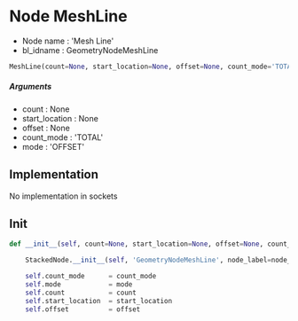 # Node MeshLine

- Node name : 'Mesh Line'
- bl_idname : GeometryNodeMeshLine


``` python
MeshLine(count=None, start_location=None, offset=None, count_mode='TOTAL', mode='OFFSET', node_label=None, node_color=None)
```
##### Arguments

- count : None
- start_location : None
- offset : None
- count_mode : 'TOTAL'
- mode : 'OFFSET'

## Implementation

No implementation in sockets

## Init

``` python
def __init__(self, count=None, start_location=None, offset=None, count_mode='TOTAL', mode='OFFSET', node_label=None, node_color=None):

    StackedNode.__init__(self, 'GeometryNodeMeshLine', node_label=node_label, node_color=node_color)

    self.count_mode      = count_mode
    self.mode            = mode
    self.count           = count
    self.start_location  = start_location
    self.offset          = offset
```
